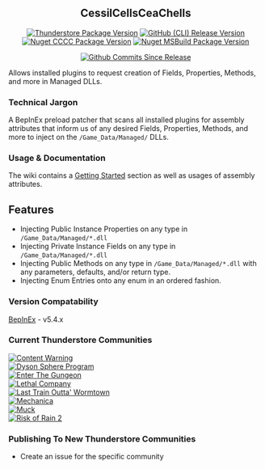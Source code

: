 <div align="center">

## CessilCellsCeaChells
[![Thunderstore Package Version](https://img.shields.io/thunderstore/v/www_Day_Dream/CessilCellsCeaChells?style=plastic&logo=thunderstore&color=%233498db&label=TS)](https://thunderstore.io/c/content-warning/p/www_Day_Dream/CessilCellsCeaChells/)
[![GitHub (CLI) Release Version](https://img.shields.io/github/v/release/wwwDayDream/CessilCellsCeaChells?style=plastic&logo=github&color=%233498db&label=CLI)]()
[![Nuget CCCC Package Version](https://img.shields.io/nuget/v/CessilCellsCeaChells?style=plastic&logo=nuget&color=%23004880&label=CCCC)](https://www.nuget.org/packages/CessilCellsCeaChells)
[![Nuget MSBuild Package Version](https://img.shields.io/nuget/v/CessilCellsCeaChells.MSBuild?style=plastic&logo=nuget&color=%23004880&label=MSBuild)](https://www.nuget.org/packages/CessilCellsCeaChells.MSBuild)

[![Github Commits Since Release](https://img.shields.io/github/commits-since/wwwDayDream/CessilCellsCeaChells/latest?style=plastic&logo=github&color=%23995500)]()
</div>
Allows installed plugins to request creation of Fields, Properties, Methods, and more in Managed DLLs.

### Technical Jargon
A BepInEx preload patcher that scans all installed plugins for assembly attributes that inform us of any desired Fields, Properties, Methods, and more to inject on the `/Game_Data/Managed/` DLLs.

### Usage & Documentation
The wiki contains a [Getting Started](https://github.com/wwwDayDream/CessilCellsCeaChells/wiki) section as well as usages of assembly attributes.

## Features
- Injecting Public Instance Properties on any type in `/Game_Data/Managed/*.dll`
- Injecting Private Instance Fields on any type in `/Game_Data/Managed/*.dll`
- Injecting Public Methods on any type in `/Game_Data/Managed/*.dll` with any parameters, defaults, and/or return type.
- Injecting Enum Entries onto any enum in an ordered fashion.

### Version Compatability
[BepInEx](https://github.com/BepInEx/BepInEx/) - v5.4.x

### Current Thunderstore Communities
[![Content Warning](https://img.shields.io/thunderstore/v/www_Day_Dream/CessilCellsCeaChells?style=plastic&logo=thunderstore&color=%2332e01d&label=Content%20Warning&=f)](https://thunderstore.io/c/content-warning/p/www_Day_Dream/CessilCellsCeaChells/)
<br/>[![Dyson Sphere Program](https://img.shields.io/thunderstore/v/www_Day_Dream/CessilCellsCeaChells?style=plastic&logo=thunderstore&color=%23ecaa56&label=Dyson%20Sphere%20Program)](https://thunderstore.io/c/dyson-sphere-program/p/www_Day_Dream/CessilCellsCeaChells/)
<br/>[![Enter The Gungeon](https://img.shields.io/thunderstore/v/www_Day_Dream/CessilCellsCeaChells?style=plastic&logo=thunderstore&color=%23ff4654&label=Enter%20The%20Gungeon)](https://thunderstore.io/c/dyson-sphere-program/p/www_Day_Dream/CessilCellsCeaChells/)
<br/>[![Lethal Company](https://img.shields.io/thunderstore/v/www_Day_Dream/CessilCellsCeaChells?style=plastic&logo=thunderstore&color=%23b70704&label=Lethal%20Company)](https://thunderstore.io/c/lethal-company/p/www_Day_Dream/CessilCellsCeaChells/)
<br/>[![Last Train Outta' Wormtown](https://img.shields.io/thunderstore/v/www_Day_Dream/CessilCellsCeaChells?style=plastic&logo=thunderstore&color=%23b01b5b&label=Last%20Train%20Outta%27%20Wormtown)](https://thunderstore.io/c/last-train-outta-wormtown/p/www_Day_Dream/CessilCellsCeaChells/)
<br/>[![Mechanica](https://img.shields.io/thunderstore/v/www_Day_Dream/CessilCellsCeaChells?style=plastic&logo=thunderstore&color=%23232524&label=Mechanica)](https://thunderstore.io/c/mechanica/p/www_Day_Dream/CessilCellsCeaChells/)
<br/>[![Muck](https://img.shields.io/thunderstore/v/www_Day_Dream/CessilCellsCeaChells?style=plastic&logo=thunderstore&color=%2336e0ff&label=Muck)](https://thunderstore.io/c/muck/p/www_Day_Dream/CessilCellsCeaChells/)
<br/>[![Risk of Rain 2](https://img.shields.io/thunderstore/v/www_Day_Dream/CessilCellsCeaChells?style=plastic&logo=thunderstore&color=%2305379a&label=Risk%20of%20Rain%202)](https://thunderstore.io/package/www_Day_Dream/CessilCellsCeaChells/)

### Publishing To New Thunderstore Communities
- Create an issue for the specific community
